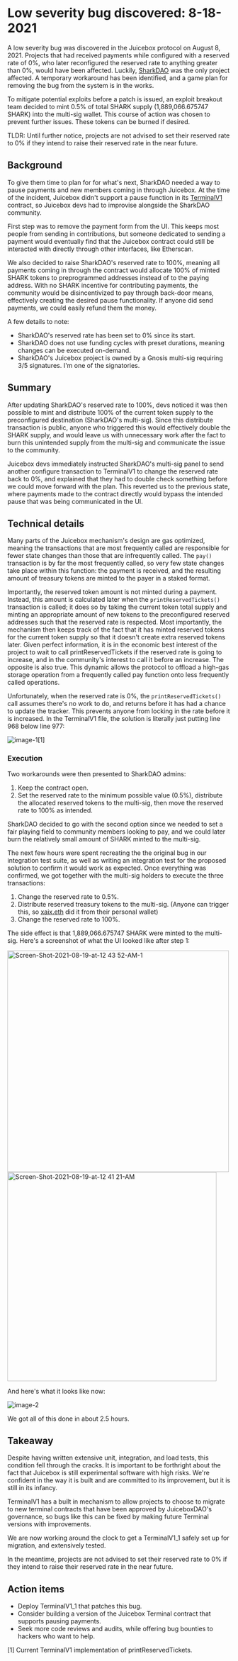 # Low severity bug discovered: 8-18-2021

A low severity bug was discovered in the Juicebox protocol on August 8, 2021. Projects that had received payments while configured with a reserved rate of 0%, who later reconfigured the reserved rate to anything greater than 0%, would have been affected. Luckily, [SharkDAO](https://juicebox.money/#/p/sharkdao) was the only project affected. A temporary workaround has been identified, and a game plan for removing the bug from the system is in the works.

To mitigate potential exploits before a patch is issued, an exploit breakout team decided to mint 0.5% of total SHARK supply (1,889,066.675747 SHARK) into the multi-sig wallet. This course of action was chosen to prevent further issues. These tokens can be burned if desired.

TLDR: Until further notice, projects are not advised to set their reserved rate to 0% if they intend to raise their reserved rate in the near future.

## Background

To give them time to plan for for what's next, SharkDAO needed a way to pause payments and new members coming in through Juicebox. At the time of the incident, Juicebox didn't support a pause function in its [TerminalV1](https://github.com/jbx-protocol/juice-juicehouse/blob/main/packages/hardhat/contracts/TerminalV1.sol) contract, so Juicebox devs had to improvise alongside the SharkDAO community.

First step was to remove the payment form from the UI. This keeps most people from sending in contributions, but someone dedicated to sending a payment would eventually find that the Juicebox contract could still be interacted with directly through other interfaces, like Etherscan.

We also decided to raise SharkDAO's reserved rate to 100%, meaning all payments coming in through the contract would allocate 100% of minted SHARK tokens to preprogrammed addresses instead of to the paying address. With no SHARK incentive for contributing payments, the community would be disincentivized to pay through back-door means, effectively creating the desired pause functionality. If anyone did send payments, we could easily refund them the money.

A few details to note:

* SharkDAO's reserved rate has been set to 0% since its start.
* SharkDAO does not use funding cycles with preset durations, meaning changes can be executed on-demand.
* SharkDAO's Juicebox project is owned by a Gnosis multi-sig requiring 3/5 signatures. I'm one of the signatories.

## Summary

After updating SharkDAO's reserved rate to 100%, devs noticed it was then possible to mint and distribute 100% of the current token supply to the preconfigured destination (SharkDAO's multi-sig). Since this distribute transaction is public, anyone who triggered this would effectively double the SHARK supply, and would leave us with unnecessary work after the fact to burn this unintended supply from the multi-sig and communicate the issue to the community.

Juicebox devs immediately instructed SharkDAO's multi-sig panel to send another configure transaction to TerminalV1 to change the reserved rate back to 0%, and explained that they had to double check something before we could move forward with the plan. This reverted us to the previous state, where payments made to the contract directly would bypass the intended pause that was being communicated in the UI.

## Technical details

Many parts of the Juicebox mechanism's design are gas optimized, meaning the transactions that are most frequently called are responsible for fewer state changes than those that are infrequently called. The `pay()` transaction is by far the most frequently called, so very few state changes take place within this function: the payment is received, and the resulting amount of treasury tokens are minted to the payer in a staked format.

Importantly, the reserved token amount is not minted during a payment. Instead, this amount is calculated later when the `printReservedTickets()` transaction is called; it does so by taking the current token total supply and minting an appropriate amount of new tokens to the preconfigured reserved addresses such that the reserved rate is respected. Most importantly, the mechanism then keeps track of the fact that it has minted reserved tokens for the current token supply so that it doesn't create extra reserved tokens later. Given perfect information, it is in the economic best interest of the project to wait to call printReservedTickets if the reserved rate is going to increase, and in the community's interest to call it before an increase. The opposite is also true. This dynamic allows the protocol to offload a high-gas storage operation from a frequently called pay function onto less frequently called operations.

Unfortunately, when the reserved rate is 0%, the `printReservedTickets()` call assumes there's no work to do, and returns before it has had a chance to update the tracker. This prevents anyone from locking in the rate before it is increased. In the TerminalV1 file, the solution is literally just putting line 968 below line 977:

![image-1](https://user-images.githubusercontent.com/88144767/130289224-c2d43748-11b8-421c-9e2d-52544f874262.png)[1]

### Execution

Two workarounds were then presented to SharkDAO admins:

1.  Keep the contract open.
2.  Set the reserved rate to the minimum possible value (0.5%), distribute the allocated reserved tokens to the multi-sig, then move the reserved rate to 100% as intended.

SharkDAO decided to go with the second option since we needed to set a fair playing field to community members looking to pay, and we could later burn the relatively small amount of SHARK minted to the multi-sig.

The next few hours were spent recreating the the original bug in our integration test suite, as well as writing an integration test for the proposed solution to confirm it would work as expected. Once everything was confirmed, we got together with the multi-sig holders to execute the three transactions:

1.  Change the reserved rate to 0.5%.
2.  Distribute reserved treasury tokens to the multi-sig. (Anyone can trigger this, so [xaix.eth](https://etherscan.io/address/0x2536c09e5f5691498805884fa37811be3b2bddb4) did it from their personal wallet)
3.  Change the reserved rate to 100%.

The side effect is that 1,889,066.675747 SHARK were minted to the multi-sig. Here's a screenshot of what the UI looked like after step 1:

<img width="500" alt="Screen-Shot-2021-08-19-at-12 43 52-AM-1" src="https://user-images.githubusercontent.com/88144767/130289489-82ef6e08-c7b2-4312-8777-f00af283862c.png">

<img width="472" alt="Screen-Shot-2021-08-19-at-12 41 21-AM" src="https://user-images.githubusercontent.com/88144767/130289504-bc13f1a4-46b1-457d-9d3d-2eae0907ccef.png">

And here's what it looks like now:

![image-2](https://user-images.githubusercontent.com/88144767/130289537-c1622b7d-f80b-4567-b37c-ddec498ec81f.png)

We got all of this done in about 2.5 hours.

## Takeaway

Despite having written extensive unit, integration, and load tests, this condition fell through the cracks. It is important to be forthright about the fact that Juicebox is still experimental software with high risks. We're confident in the way it is built and are committed to its improvement, but it is still in its infancy.

TerminalV1 has a built in mechanism to allow projects to choose to migrate to new terminal contracts that have been approved by JuiceboxDAO's governance, so bugs like this can be fixed by making future Terminal versions with improvements.

We are now working around the clock to get a TerminalV1_1 safely set up for migration, and extensively tested.

In the meantime, projects are not advised to set their reserved rate to 0% if they intend to raise their reserved rate in the near future.

## Action items

* Deploy TerminalV1_1 that patches this bug.
* Consider building a version of the Juicebox Terminal contract that supports pausing payments.
* Seek more code reviews and audits, while offering bug bounties to hackers who want to help.

[1] Current TerminalV1 implementation of printReservedTickets.
